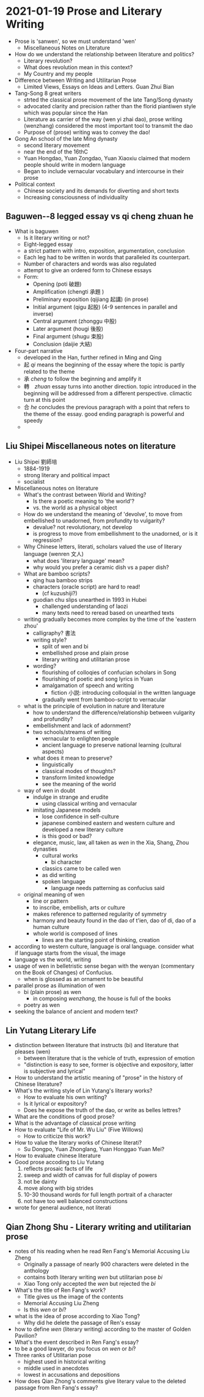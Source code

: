 # 2021-01-19 Prose and Literary Writing

* Prose is 'sanwen', so we must understand 'wen'
  * Miscellaneous Notes on Literature
* How do we understand the relationship between literature and politics?
  * Literary revolution?
  * What does revolution mean in this context?
  * My Country and my people
* Difference between Writing and Utilitarian Prose
  * Limited Views, Essays on Ideas and Letters. Guan Zhui Bian
* Tang-Song 8 great writers
  * strted the classical prose movement of the late Tang/Song dynasty
  * advocated clarity and precision rather than the florid piantiwen style which was popular since the Han
  * Literature as carrier of the way (wen yi zhai dao), prose writing (wenzhang) considered the most important tool to transmit the dao
  * Purpose of (prose) writing was to convey the dao!
* Gong An school of the late Ming dynasty
  * second literary movement
  * near the end of the 16thC
  * Yuan Hongdao, Yuan Zongdao, Yuan Xiaoxiu claimed that modern people should write in modern language
  * Began to include vernacular vocabulary and intercourse in their prose
* Political context
  * Chinese society and its demands for diverting and short texts
  * Increasing consciousness of individuality
## Baguwen--8 legged essay vs qi cheng zhuan he
* What is baguwen
  * Is it literary writing or not?
  * Eight-legged essay
  * a strict pattern with intro, exposition, argumentation, conclusion
  * Each leg had to be written in words that paralleled its counterpart. 
  * Number of characters and words was also regulated
  * attempt to give an ordered form to Chinese essays
  * Form:
    * Opening (poti 破題)
    * Amplification (chengti 承題 )
    * Preliminary exposition (qijiang 起講) (in prose)
    * Initial argument (qigu 起股) (4-9 sentences in parallel and inverse)
    * Central argument (zhonggu 中股)
    * Later argument (hougi 後股)
    * Final argument (shugu 束股)
    * Conclusion (daijie 大結)
* Four-part narrative
  * developed in the Han, further refined in Ming and Qing
  * 起 *qi* means the beginning of the essay where the topic is partly related to the theme
  * 承 *cheng* to follow the beginning and amplify it
  * 轉　*zhuan* essay turns into another direction. topic introduced in the beginning will be addressed from a different perspective. climactic turn at this point
  * 合 *he* concludes the previous paragraph with a point that refers to the theme of the essay. good ending paragraph is powerful and speedy
  * 
## Liu Shipei Miscellaneous notes on literature
* Liu Shipei 劉師培
  * 1884-1919
  * strong literary and political impact
  * socialist
* Miscellaneous notes on literature
  * What's the contrast between World and Writing?
    * Is there a poetic meaning to 'the world'?
    * vs. the world as a physical object
  * How do we understand the meaning of 'devolve', to move from embellished to unadorned, from profundity to vulgarity?
    * devalue? not revolutionary, not develop
    * is progress to move from embellishment to the unadorned, or is it regression?
  * Why Chinese letters, literati, scholars valued the use of literary language (wenren 文人)
    * what does 'literary language' mean?
    * why would you prefer a ceramic dish vs a paper dish?
  * What are bamboo scripts?
    * qing hua bamboo strips
    * characters (oracle script) are hard to read!
      * (cf kuzushiji?)
    * guodian chu slips unearthed in 1993 in Hubei
      * challenged understanding of laozi
      * many texts need to reread based on unearthed texts
  * writing gradually becomes more complex by the time of the 'eastern zhou'
    * calligraphy? 書法
    * writing style? 
      * split of wen and bi
      * embellished prose and plain prose
      * literary writing and utilitarian prose
    * wording?
      * flourishing of colloqies of confucian scholars in Song
      * flourishing of poetic and song lyrics in Yuan
      * amalgamation of speech and writing
        * fiction 小説: introducing colloquial in the written language
      * gradually went from bamboo-script to vernacular 
  * what is the principle of evolution in nature and literature
    * how to understand the difference/relationship between vulgarity and profundity?
    * embellishment and lack of adornment?
    * two schools/streams of writing
      * vernacular to enlighten people
      * ancient language to preserve national learning (cultural aspects)
    * what does it mean to preserve?
      * linguistically
      * classical modes of thoughts?
      * transform limited knowledge
      * see the meaning of the world
  * way of wen in doubt
    * indulge in strange and erudite
      * using classical writing and vernacular
    * imitating Japanese models
      * lose confidence in self-culture
      * japanese combined eastern and western culture and developed a new literary culture
      * is this good or bad?
    * elegance, music, law, all taken as *wen* in the Xia, Shang, Zhou dynasties
      * cultural works
        * bi character
      * classics came to be called wen
      * as did writing
      * spoken language
        * language needs patterning as confucius said
  * original meaning of wen
    * line or pattern
    * to inscribe, embellish, arts or culture
    * makes reference to patterned regularity of symmetry
    * harmony and beauty found in the dao of t'ien, dao of di, dao of a human culture
    * whole world is composed of lines
      * lines are the starting point of thinking, creation
* according to western culture, language is oral language. consider what if language starts from the visual, the image
* language vs the world, writing
* usage of wen in belletristic sense began with the wenyan (commentary on the Book of Changes) of Confucius.
  * when is glossed as an ornament to be beautiful
* parallel prose as illumination of wen
  * bi (plain prose) as wen
    * in composing *wenzhang*, the house is full of the books
  * poetry as wen
* seeking the balance of ancient and modern text?

## Lin Yutang Literary Life
* distinction between literature that instructs (bi) and literature that pleases (wen)
  * between literature that is the vehicle of truth, expression of emotion
  * "distinction is easy to see, former is objective and expository, latter is subjective and lyrical"
* How to understand the artistic meaning of "prose" in the history of Chinese literature?
* What's the writing style of Lin Yutang's literary works?
  * How to evaluate his own writing?
  * Is it lyrical or expository?
  * Does he expose the truth of the dao, or write as belles lettres?
* What are the conditions of good prose?
* What is the advantage of classical prose writing
* How to evaluate "Life of Mr. Wu Liu" (Five Willows)
  * How to criticize this work?
* How to value the literary works of Chinese literati?
  * Su Dongpo, Yuan Zhonglang, Yuan Honggao Yuan Mei?
* How to evaluate chinese literature
* Good prose accoding to Liu Yutang
  1. reflects prosaic facts of life
  2. sweep and width of canvas for full display of powers
  3. not be dainty
  4. move along with big strides
  5. 10-30 thousand words for full length portrait of a character
  6. not have too well balanced constructions
* wrote for general audience, not literati

## Qian Zhong Shu - Literary writing and utilitarian prose
* notes of his reading when he read Ren Fang's Memorial Accusing Liu Zheng
  * Originally a passage of nearly 900 characters were deleted in the anthology
  * contains both literary writing *wen* but utilitarian pose *bi*
  * Xiao Tong only accepted the *wen* but rejected the *bi*
* What's the title of Ren Fang's work?
  * Title gives us the image of the contents
  * Memorial Accusing Liu Zheng
  * Is this *wen* or *bi*?
* what is the idea of prose according to Xiao Tong?
  * Why did he delete the passage of Ren's essay
* how to define *wen* (literary writing) according to the master of Golden Pavilion?
* What's the event described in Ren Fang's essay?
* to be a good lawyer, do you focus on *wen* or *bi*?
* Three ranks of Utilitarian pose
  * highest used in historical writing
  * middle used in anecdotes
  * lowest in accusations and depositions
* How does Qian Zhong's comments give literary value to the deleted passage from Ren Fang's essay?